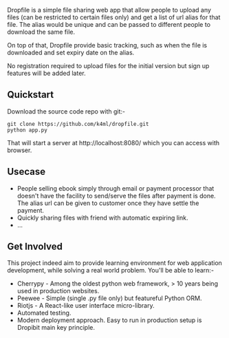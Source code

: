Dropfile is a simple file sharing web app that allow people to upload any files (can be restricted to certain files only) and get a list of url alias for that file. The alias would be unique and can be passed to different people to download the same file.

On top of that, Dropfile provide basic tracking, such as when the file is downloaded and set expiry date on the alias.

No registration required to upload files for the initial version but sign up features will be added later.

## Quickstart

Download the source code repo with git:-

    git clone https://github.com/k4ml/dropfile.git
    python app.py

That will start a server at http://localhost:8080/ which you can access with browser.

## Usecase

* People selling ebook simply through email or payment processor that doesn't have the facility to send/serve the files after payment is done. The alias url can be given to customer once they have settle the payment.
* Quickly sharing files with friend with automatic expiring link.
* ...

## Get Involved

This project indeed aim to provide learning environment for web application development, while solving a real world problem. You'll be able to learn:-

* Cherrypy - Among the oldest python web framework, > 10 years being used in production websites.
* Peewee - Simple (single .py file only) but featureful Python ORM.
* Riotjs - A React-like user interface micro-library.
* Automated testing.
* Modern deployment approach. Easy to run in production setup is Dropibit main key principle.
